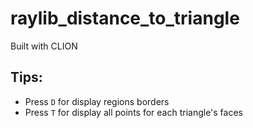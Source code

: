 # raylib_distance_to_triangle
Built with CLION

## Tips:
- Press `D` for display regions borders
- Press `T` for display all points for each triangle's faces